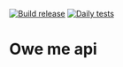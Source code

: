 [![Build release](https://github.com/MrD4rkne/owe-me-api/actions/workflows/build-release.yml/badge.svg)](https://github.com/MrD4rkne/owe-me-api/actions/workflows/build-release.yml)
[![Daily tests](https://github.com/MrD4rkne/owe-me-api/actions/workflows/build-regular.yml/badge.svg)](https://github.com/MrD4rkne/owe-me-api/actions/workflows/build-regular.yml)

# Owe me api

